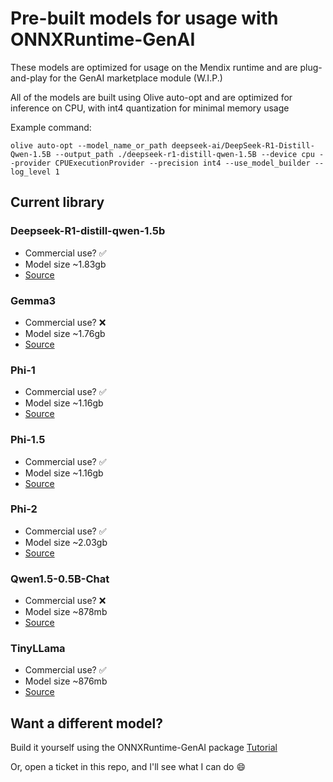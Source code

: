 # Pre-built models for usage with ONNXRuntime-GenAI
These models are optimized for usage on the Mendix runtime and are plug-and-play for the GenAI marketplace module (W.I.P.)

All of the models are built using Olive auto-opt and are optimized for inference on CPU, with int4 quantization for minimal memory usage

Example command:

```
olive auto-opt --model_name_or_path deepseek-ai/DeepSeek-R1-Distill-Qwen-1.5B --output_path ./deepseek-r1-distill-qwen-1.5B --device cpu --provider CPUExecutionProvider --precision int4 --use_model_builder --log_level 1
```

## Current library

### Deepseek-R1-distill-qwen-1.5b
- Commercial use? ✅
- Model size ~1.83gb
- [Source](https://huggingface.co/deepseek-ai/DeepSeek-R1-Distill-Qwen-1.5B)

### Gemma3
- Commercial use? ❌
- Model size ~1.76gb
- [Source](https://huggingface.co/google/gemma-3-1b-it)

### Phi-1
- Commercial use? ✅
- Model size ~1.16gb
- [Source](https://huggingface.co/microsoft/phi-1)

### Phi-1.5
- Commercial use? ✅
- Model size ~1.16gb
- [Source](https://huggingface.co/microsoft/phi-1_5)

### Phi-2
- Commercial use? ✅
- Model size ~2.03gb
- [Source](https://huggingface.co/microsoft/phi-2)

### Qwen1.5-0.5B-Chat
- Commercial use? ❌
- Model size ~878mb
- [Source](https://huggingface.co/Qwen/Qwen1.5-0.5B-Chat)

### TinyLLama
- Commercial use? ✅
- Model size ~876mb
- [Source](https://huggingface.co/TinyLlama/TinyLlama-1.1B-Chat-v1.0)

## Want a different model?
Build it yourself using the ONNXRuntime-GenAI package [Tutorial](https://onnxruntime.ai/docs/genai/howto/build-model.html)

Or, open a ticket in this repo, and I'll see what I can do 😄